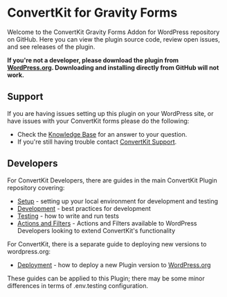 # ConvertKit for Gravity Forms

Welcome to the ConvertKit Gravity Forms Addon for WordPress repository on GitHub. Here you can view the plugin source code, review open issues, and see releases of the plugin.

**If you're not a developer, please download the plugin from [WordPress.org](https://wordpress.org/plugins/convertkit-gravity-forms/). Downloading and installing directly from GitHub will not work.**

## Support

If you are having issues setting up this plugin on your WordPress site, or have issues with your ConvertKit forms please do the following:

* Check the [Knowledge Base](https://help.convertkit.com/) for an answer to your question.
* If you're still having trouble contact [ConvertKit Support](https://convertkit.com/support/).

## Developers

For ConvertKit Developers, there are guides in the main ConvertKit Plugin repository covering:
- [Setup](https://github.com/ConvertKit/convertkit-wordpress/blob/master/SETUP.md) - setting up your local environment for development and testing
- [Development](https://github.com/ConvertKit/convertkit-wordpress/blob/master/DEVELOPMENT.md) - best practices for development
- [Testing](https://github.com/ConvertKit/convertkit-wordpress/blob/master/TESTING.md) - how to write and run tests
- [Actions and Filters](ACTIONS-FILTERS.md) - Actions and Filters available to WordPress Developers looking to extend ConvertKit's functionality

For ConvertKit, there is a separate guide to deploying new versions to wordpress.org:
- [Deployment](https://github.com/ConvertKit/convertkit-wordpress/blob/master/DEPLOYMENT.md) - how to deploy a new Plugin version to [WordPress.org](https://wordpress.org/plugins/convertkit-gravity-forms/)

These guides can be applied to this Plugin; there may be some minor differences in terms of .env.testing configuration.